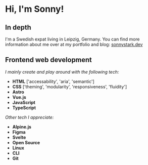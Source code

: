 # Hi, I'm Sonny!

## In depth

I'm a Swedish expat living in Leipzig, Germany.
You can find more information about me over at my portfolio and blog: [sonnystark.dev](https://sonnystark.dev)

## Frontend web development

*I mainly create and play around with the following tech:*
- **HTML** ['accessability', 'aria', 'semantic']
- **CSS** ['theming', 'modularity', 'responsiveness', 'fluidity']
- **Astro**
- **Vue.js**
- **JavaScript**
- **TypeScript**

*Other tech I appreciate:*
- **Alpine.js**
- **Figma**
- **Svelte**
- **Open Source**
- **Linux**
- **CLI**
- **Git**
